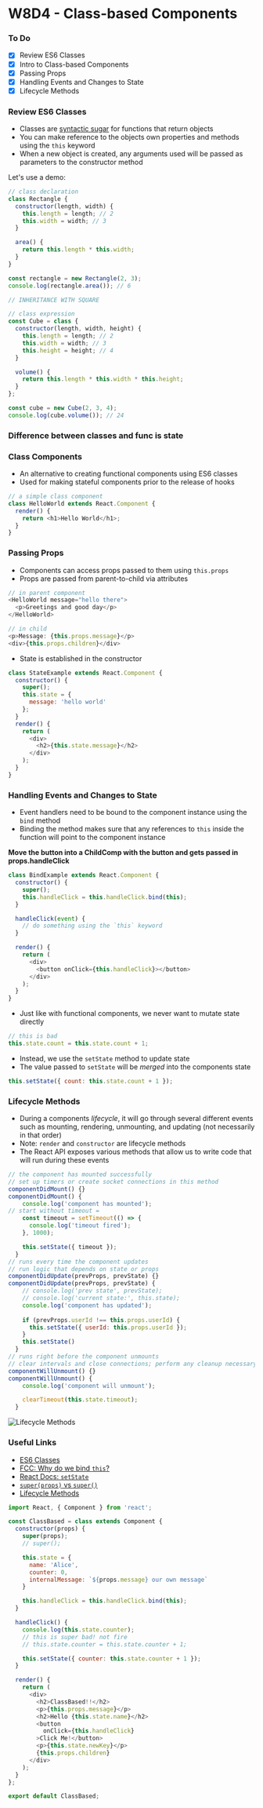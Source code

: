 # W8D4 - Class-based Components

### To Do
- [x] Review ES6 Classes
- [x] Intro to Class-based Components
- [x] Passing Props
- [x] Handling Events and Changes to State
- [x] Lifecycle Methods

### Review ES6 Classes
* Classes are [syntactic sugar](https://en.wikipedia.org/wiki/Syntactic_sugar) for functions that return objects
* You can make reference to the objects own properties and methods using the `this` keyword
* When a new object is created, any arguments used will be passed as parameters to the constructor method

Let's use a demo:

```js
// class declaration
class Rectangle {
  constructor(length, width) {
    this.length = length; // 2
    this.width = width; // 3
  }

  area() {
    return this.length * this.width;
  }
}

const rectangle = new Rectangle(2, 3);
console.log(rectangle.area()); // 6

// INHERITANCE WITH SQUARE

// class expression
const Cube = class {
  constructor(length, width, height) {
    this.length = length; // 2
    this.width = width; // 3
    this.height = height; // 4
  }

  volume() {
    return this.length * this.width * this.height;
  }
};

const cube = new Cube(2, 3, 4);
console.log(cube.volume()); // 24
```

### Difference between classes and func is state

### Class Components
* An alternative to creating functional components using ES6 classes
* Used for making stateful components prior to the release of hooks

```js
// a simple class component
class HelloWorld extends React.Component {
  render() {
    return <h1>Hello World</h1>;
  }
}
```

### Passing Props
* Components can access props passed to them using `this.props`
* Props are passed from parent-to-child via attributes

```js
// in parent component
<HelloWorld message="hello there">
  <p>Greetings and good day</p>
</HelloWorld>

// in child
<p>Message: {this.props.message}</p>
<div>{this.props.children}</div>
```

* State is established in the constructor

```js
class StateExample extends React.Component {
  constructor() {
    super();
    this.state = {
      message: 'hello world'
    };
  }
  render() {
    return (
      <div>
        <h2>{this.state.message}</h2>
      </div>
    );
  }
}
```


### Handling Events and Changes to State
* Event handlers need to be bound to the component instance using the `bind` method
* Binding the method makes sure that any references to `this` inside the function will point to the component instance

**Move the button into a ChildComp with the button and gets passed in props.handleClick**

```js
class BindExample extends React.Component {
  constructor() {
    super();
    this.handleClick = this.handleClick.bind(this);
  }

  handleClick(event) {
    // do something using the `this` keyword
  }

  render() {
    return (
      <div>
        <button onClick={this.handleClick}></button>
      </div>
    );
  }
}
```

* Just like with functional components, we never want to mutate state directly

```js
// this is bad
this.state.count = this.state.count + 1;
```

* Instead, we use the `setState` method to update state
* The value passed to `setState` will be _merged_ into the components state

```js
this.setState({ count: this.state.count + 1 });
```

### Lifecycle Methods
* During a components _lifecycle_, it will go through several different events such as mounting, rendering, unmounting, and updating (not necessarily in that order)
* Note: `render` and `constructor` are lifecycle methods
* The React API exposes various methods that allow us to write code that will run during these events

```js
// the component has mounted successfully
// set up timers or create socket connections in this method
componentDidMount() {}
componentDidMount() {
    console.log('component has mounted');
// start without timeout =
    const timeout = setTimeout(() => {
      console.log('timeout fired');
    }, 1000);

    this.setState({ timeout });
  }
// runs every time the component updates
// run logic that depends on state or props
componentDidUpdate(prevProps, prevState) {}
componentDidUpdate(prevProps, prevState) {
    // console.log('prev state', prevState);
    // console.log('current state:', this.state);
    console.log('component has updated');
    
    if (prevProps.userId !== this.props.userId) {
      this.setState({ userId: this.props.userId });
    }
    this.setState()
  }
// runs right before the component unmounts
// clear intervals and close connections; perform any cleanup necessary
componentWillUnmount() {}
componentWillUnmount() {
    console.log('component will unmount');

    clearTimeout(this.state.timeout);
  }

```

![Lifecycle Methods](https://miro.medium.com/max/4560/1*EnuAy1kb9nOcFuIzM49Srw.png)

### Useful Links
- [ES6 Classes](https://developer.mozilla.org/en-US/docs/Web/JavaScript/Reference/Classes)
- [FCC: Why do we bind `this`?](https://www.freecodecamp.org/news/this-is-why-we-need-to-bind-event-handlers-in-class-components-in-react-f7ea1a6f93eb/)
- [React Docs: `setState`](https://reactjs.org/docs/react-component.html#setstate)
- [`super(props)` vs `super()`](https://overreacted.io/why-do-we-write-super-props/)
- [Lifecycle Methods](https://programmingwithmosh.com/javascript/react-lifecycle-methods/)


```js
import React, { Component } from 'react';

const ClassBased = class extends Component {
  constructor(props) {
    super(props);
    // super();

    this.state = {
      name: 'Alice',
      counter: 0,
      internalMessage: `${props.message} our own message`
    }

    this.handleClick = this.handleClick.bind(this);
  }

  handleClick() {
    console.log(this.state.counter);
    // this is super bad! not fire
    // this.state.counter = this.state.counter + 1;

    this.setState({ counter: this.state.counter + 1 });
  }

  render() {
    return (
      <div>
        <h2>ClassBased!!</h2>
        <p>{this.props.message}</p>
        <h2>Hello {this.state.name}</h2>
        <button
          onClick={this.handleClick}
        >Click Me!</button>
        <p>{this.state.newKey}</p>
        {this.props.children}
      </div>
    );
  }
};

export default ClassBased;
```